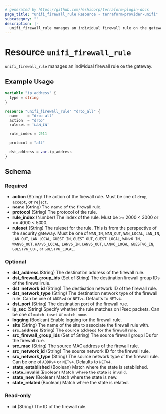 ```yaml
---
# generated by https://github.com/hashicorp/terraform-plugin-docs
page_title: "unifi_firewall_rule Resource - terraform-provider-unifi"
subcategory: ""
description: |-
  unifi_firewall_rule manages an individual firewall rule on the gateway.
---
```


# Resource `unifi_firewall_rule`

`unifi_firewall_rule` manages an individual firewall rule on the gateway.

## Example Usage

```terraform
variable "ip_address" {
  type = string
}

resource "unifi_firewall_rule" "drop_all" {
  name    = "drop all"
  action  = "drop"
  ruleset = "LAN_IN"

  rule_index = 2011

  protocol = "all"

  dst_address = var.ip_address
}
```

<!-- schema generated by tfplugindocs -->
## Schema

### Required

- **action** (String) The action of the firewall rule. Must be one of `drop`, `accept`, or `reject`.
- **name** (String) The name of the firewall rule.
- **protocol** (String) The protocol of the rule.
- **rule_index** (Number) The index of the rule. Must be >= 2000 < 3000 or >= 4000 < 5000.
- **ruleset** (String) The ruleset for the rule. This is from the perspective of the security gateway. Must be one of `WAN_IN`, `WAN_OUT`, `WAN_LOCAL`, `LAN_IN`, `LAN_OUT`, `LAN_LOCAL`, `GUEST_IN`, `GUEST_OUT`, `GUEST_LOCAL`, `WANv6_IN`, `WANv6_OUT`, `WANv6_LOCAL`, `LANv6_IN`, `LANv6_OUT`, `LANv6_LOCAL`, `GUESTv6_IN`, `GUESTv6_OUT`, or `GUESTv6_LOCAL`.

### Optional

- **dst_address** (String) The destination address of the firewall rule.
- **dst_firewall_group_ids** (Set of String) The destination firewall group IDs of the firewall rule.
- **dst_network_id** (String) The destination network ID of the firewall rule.
- **dst_network_type** (String) The destination network type of the firewall rule. Can be one of `ADDRv4` or `NETv4`. Defaults to `NETv4`.
- **dst_port** (String) The destination port of the firewall rule.
- **ip_sec** (String) Specify whether the rule matches on IPsec packets. Can be one of `match-ipset` or `match-none`.
- **logging** (Boolean) Enable logging for the firewall rule.
- **site** (String) The name of the site to associate the firewall rule with.
- **src_address** (String) The source address for the firewall rule.
- **src_firewall_group_ids** (Set of String) The source firewall group IDs for the firewall rule.
- **src_mac** (String) The source MAC address of the firewall rule.
- **src_network_id** (String) The source network ID for the firewall rule.
- **src_network_type** (String) The source network type of the firewall rule. Can be one of `ADDRv4` or `NETv4`. Defaults to `NETv4`.
- **state_established** (Boolean) Match where the state is established.
- **state_invalid** (Boolean) Match where the state is invalid.
- **state_new** (Boolean) Match where the state is new.
- **state_related** (Boolean) Match where the state is related.

### Read-only

- **id** (String) The ID of the firewall rule.


